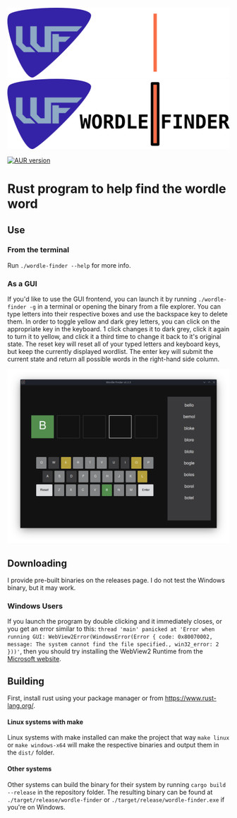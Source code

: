 ![Wordle Finder](img/wordle_finder_logo_dark.png#gh-dark-mode-only)
![Wordle Finder](img/wordle_finder_logo_light.png#gh-light-mode-only)

<a href="https://aur.archlinux.org/packages/wordle-finder/"><img alt="AUR version" src="https://img.shields.io/aur/version/wordle-finder"></a>  

# Rust program to help find the wordle word

## Use
### From the terminal
Run `./wordle-finder --help` for more info.

### As a GUI
If you'd like to use the GUI frontend, you can launch it by running `./wordle-finder -g` in a terminal or opening the binary from a file explorer. You can type letters into their respective boxes and use the backspace key to delete them. In order to toggle yellow and dark grey letters, you can click on the appropriate key in the keyboard. 1 click changes it to dark grey, click it again to turn it to yellow, and click it a third time to change it back to it's original state. The reset key will reset all of your typed letters and keyboard keys, but keep the currently displayed wordlist. The enter key will submit the current state and return all possible words in the right-hand side column.

![GUI Example](img/main_ui.png)

## Downloading
I provide pre-built binaries on the releases page. I do not test the Windows binary, but it may work.

### Windows Users
If you launch the program by double clicking and it immediately closes, or you get an error similar to this: `thread 'main' panicked at 'Error when running GUI: WebView2Error(WindowsError(Error { code: 0x80070002, message: The system cannot find the file specified., win32_error: 2 }))'`, then you should try installing the WebView2 Runtime from the [Microsoft website](https://developer.microsoft.com/en-us/microsoft-edge/webview2/#download-section).

## Building
First, install rust using your package manager or from https://www.rust-lang.org/.

#### Linux systems with make
Linux systems with make installed can make the project that way `make linux` or `make windows-x64` will make the respective binaries and output them in the `dist/` folder.

#### Other systems
Other systems can build the binary for their system by running `cargo build --release` in the repository folder. The resulting binary can be found at `./target/release/wordle-finder` or `./target/release/wordle-finder.exe` if you're on Windows.
